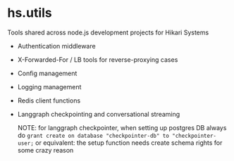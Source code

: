 # hs.utils

Tools shared across node.js development projects for Hikari Systems

* Authentication middleware
* X-Forwarded-For / LB tools for reverse-proxying cases
* Config management
* Logging management
* Redis client functions
* Langgraph checkpointing and conversational streaming

  NOTE: for langgraph checkpointer, when setting up postgres DB always do `grant create on database "checkpointer-db" to "checkpointer-user;` or equivalent: the setup function needs create schema rights for some crazy reason
